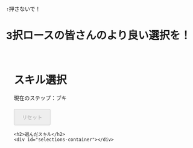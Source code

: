 ↑押さないで！
# 3択ロースの皆さんのより良い選択を！
<html lang="ja">
<head>
  <meta charset="UTF-8">
  <meta name="viewport" content="width=device-width, initial-scale=1.0">
  <title>スキル選択</title>
  <style>
    body { font-family: Arial, sans-serif; }
    .container { max-width: 600px; margin: auto; padding: 20px; }
    .choice-box { margin: 10px 0; padding: 10px; border: 1px solid #ccc; cursor: pointer; }
    #reset-btn { margin-top: 20px; padding: 10px 20px; }
    table { margin-top: 20px; border-collapse: collapse; width: 100%; }
    th, td { border: 1px solid #ccc; padding: 10px; text-align: center; }
    th { background-color: #f2f2f2; }
    .section { margin-top: 20px; }
    .skill-display { font-size: 1.2em; } /* 文字サイズを大きく */
  </style>
</head>
<body>
  <div class="container">
    <h1>スキル選択</h1>
    <div id="step">現在のステップ：<span id="current-step">ブキ</span></div>
    <div id="choices"></div>
    <button id="reset-btn" disabled>リセット</button> <!-- 初期は無効化 -->

    <h2>選んだスキル</h2>
    <div id="selections-container"></div>
  </div>

  <script>
    // 各ステップの名前とデータ
    const steps = ["ブキ", "アタマ", "フク", "クツ"];
    let currentStepIndex = 0;
    let userSelections = {};  // ユーザーの選択を保存
    let previousSelection = null; // リセット前の選択を保存
    let resetButtonDisabledUntil = null; // リセットボタンの無効化管理
    let canReset = false; // リセットボタンが押せるかどうかを管理

    // ダミーデータ（データベースから取得したものと仮定）
    const database = {
      "ブキ": [
        "ボールドマーカー", "ボールドマーカーネオ", "わかばシューター", "もみじシューター", "シャープマーカー", "シャープマーカーネオ", 
        "プロモデラーMG", "プロモデラーRG", "スプラシューター", "スプラシューターコラボ", "52ガロン", "52ガロンデコ", "N-ZAP85", 
        "N-ZAP89", "プライムシューター", "プライムシューターコラボ", "96ガロン", "96ガロンデコ", "ジェットスイーパー", "ジェットスイーパーカスタム", 
        "スペースシューター", "スペースシューターコラボ", "L3リールガン", "L3リールガンD", "H3リールガン", "H3リールガンD", 
        "ボトルガイザー", "ボトルガイザーフォイル", "カーボンローラー", "カーボンローラーデコ", "スプラローラー", "スプラローラーコラボ", 
        "ダイナモローラー", "ダイナモローラーテスラ", "ヴァリアブルローラー", "ヴァリアブルローラーフォイル", "ワイドローラー", "ワイドローラーコラボ", 
        "スクイックリンα", "スクイックリンβ", "スプラチャージャー", "スプラチャージャーコラボ", "スプラスコープ", "スプラスコープコラボ", 
        "リッター4K", "リッター4Kカスタム", "4Kスコープ", "4Kスコープカスタム", "14式竹筒銃・甲", "14式竹筒銃・乙", "ソイチューバー", 
        "ソイチューバーカスタム", "R-PEN/5H", "R-PEN/5B", "バケットスロッシャー", "バケットスロッシャーデコ", "ヒッセン", "ヒッセン・ヒュー", 
        "スクリュースロッシャー", "スクリュースロッシャーネオ", "オーバーフロッシャー", "オーバーフロッシャーデコ", "エクスプロッシャー", 
        "エクスプロッシャーカスタム", "モップリン", "モップリンD", "スプラスピナー", "スプラスピナーコラボ", "バレルスピナー", 
        "バレルスピナーデコ", "ハイドラント", "ハイドラントカスタム", "クーゲルシュライバー", "クーゲルシュライバー・ヒュー", "ノーチラス47", 
        "ノーチラス79", "イグザミナー", "イグザミナー・ヒュー", "スパッタリー", "スパッタリー・ヒュー", "スプラマニューバー", 
        "スプラマニューバーコラボ", "ケルビン525", "ケルビン525デコ", "デュアルスイーパー", "デュアルスイーパーカスタム", 
        "クアッドホッパーブラック", "クアッドホッパーホワイト", "ガエンFF", "ガエンFFカスタム", "パラシェルター", "パラシェルターソレーラ", 
        "キャンピングシェルター", "キャンピングシェルターソレーラ", "スパイガジェット", "スパイガジェットソレーラ", "24式張替傘・甲", 
        "24式張替傘・乙", "ノヴァブラスター", "ノヴァブラスターネオ", "ホットブラスター", "ロングブラスター", "ロングブラスターカスタム", 
        "クラッシュブラスター", "クラッシュブラスターネオ", "ラピッドブラスター", "ラピッドブラスターデコ", "Rブラスターエリート", 
        "Rブラスターエリートデコ", "S-BLAST92", "S-BLAST91", "パブロ", "パブロ・ヒュー", "ホクサイ", "ホクサイ・ヒュー", 
        "フィンセント", "フィンセント・ヒュー", "トライストリンガー", "トライストリンガーコラボ", "オーダーストリンガー", "LACT-450", 
        "LACT-450デコ", "フルイドV", "フルイドVカスタム", "ジムワイパー", "ジムワイパー・ヒュー", "ドライブワイパー", 
        "ドライブワイパーデコ", "デンタルワイパーミント", "デンタルワイパースミ"
      ],
      "アタマ": [
        "インク効率アップ", "インク回復力アップ", "ヒト移動速度アップ", "イカダッシュ速度アップ", "スペシャル増加量アップ", 
        "スペシャル減少量ダウン", "スペシャル性能アップ", "復活時間短縮", "スーパージャンプ時間短縮", "サブ性能アップ", "相手インク影響軽減", 
        "サブ影響軽減", "アクション強化", "スタートダッシュ", "ラストスパート", "逆境強化", "カムバック"
      ],
      "フク": [
        "インク効率アップ", "インク回復力アップ", "ヒト移動速度アップ", "イカダッシュ速度アップ", "スペシャル増加量アップ", 
        "スペシャル減少量ダウン", "スペシャル性能アップ", "復活時間短縮", "スーパージャンプ時間短縮", "サブ性能アップ", "相手インク影響軽減", 
        "サブ影響軽減", "アクション強化", "イカニンジャ", "リベンジ", "サーマルインク", "復活ペナルティアップ"
      ],
      "クツ": [
        "インク効率アップ", "インク回復力アップ", "ヒト移動速度アップ", "イカダッシュ速度アップ", "スペシャル増加量アップ", 
        "スペシャル減少量ダウン", "スペシャル性能アップ", "復活時間短縮", "スーパージャンプ時間短縮", "サブ性能アップ", "相手インク影響軽減", 
        "サブ影響軽減", "アクション強化", "ステルスジャンプ", "対物攻撃力アップ", "受身術"
      ]
    };


    // ランダムに3つの選択肢を生成
    function getRandomChoices() {
      const currentStep = steps[currentStepIndex];
      const items = database[currentStep];
      return items.filter(item => !userSelections[currentStep]?.includes(item)) // 選ばれたものを除外
                   .sort(() => 0.5 - Math.random())
                   .slice(0, 3);
    }

    // 選択肢を表示
    function displayChoices() {
      const currentStep = steps[currentStepIndex];
      document.getElementById("current-step").textContent = currentStep;
      const choices = getRandomChoices();

      const choicesContainer = document.getElementById("choices");
      choicesContainer.innerHTML = "";  // リセット

      choices.forEach(choice => {
        const choiceDiv = document.createElement("div");
        choiceDiv.className = "choice-box";
        choiceDiv.textContent = choice;
        choiceDiv.onclick = () => selectChoice(choice);
        choicesContainer.appendChild(choiceDiv);
      });
    }

    // 選択処理
    function selectChoice(choice) {
      const currentStep = steps[currentStepIndex];
      userSelections[currentStep] = choice;

      // 選択したスキルを表に追加
      updateSelectionsDisplay();

      // リセットボタンの無効化を管理
      if (currentStep === "クツ") {
        previousSelection = userSelections; // 現在の選択を保存
        resetButtonDisabledUntil = Date.now() + 120000; // 120秒後
        canReset = true; // リセットボタンを押せるようにする
        document.getElementById("reset-btn").disabled = true; // リセットボタンを無効化
        setTimeout(() => {
          document.getElementById("reset-btn").disabled = false; // 120秒後にリセットボタンを有効化
        }, 120000);
      }

      if (currentStepIndex < steps.length - 1) {
        currentStepIndex++;
        displayChoices();
      } else {
        alert("すべてのスキルを選択しました！\n" + JSON.stringify(userSelections, null, 2));
      }
    }

    // 選択したスキルを表示
    function updateSelectionsDisplay() {
      const container = document.getElementById("selections-container");
      container.innerHTML = "";  // 以前の内容をクリア

      // リセット前の選択スキルがあれば表示
      if (previousSelection) {
        let prevSection = document.createElement("div");
        prevSection.className = "section";
        prevSection.textContent = "リセット前の選択:";
        container.appendChild(prevSection);
        for (const step of steps) {
          const choice = previousSelection[step] || "未選択";
          const skillDiv = document.createElement("div");
          skillDiv.className = "skill-display"; // 文字サイズを適用
          skillDiv.textContent = `${step}: ${choice}`;
          prevSection.appendChild(skillDiv);
        }
      }

      // 現在の選択スキルを表示
      let currentSection = document.createElement("div");
      currentSection.className = "section";
      currentSection.textContent = "現在の選択:";
      container.appendChild(currentSection);

      for (const step of steps) {
        const choice = userSelections[step] || "未選択";
        const skillDiv = document.createElement("div");
        skillDiv.className = "skill-display"; // 文字サイズを適用
        skillDiv.textContent = `${step}: ${choice}`;
        currentSection.appendChild(skillDiv);
      }
    }

    // リセット機能
    document.getElementById("reset-btn").onclick = () => {
      const confirmReset = confirm("リセットしてもよろしいですか？選択内容がクリアされます。");
      if (confirmReset) {
        currentStepIndex = 0;
        userSelections = {};  // ユーザーの選択をクリア
        displayChoices();
        // 選択したスキルの表示を更新
        updateSelectionsDisplay();
        previousSelection = previousSelection; // リセット時に前の選択を保持
        canReset = false; // リセットボタンが押せるかどうかを無効化
        document.getElementById("reset-btn").disabled = true; // リセットボタンを無効化
      }
    };

    // 初期化
    displayChoices();
  </script>
</body>
</html>
